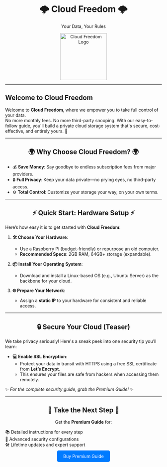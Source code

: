 <div align="center">
  <h1>🌩️ Cloud Freedom 🌩️</h1>
  <p>Your Data, Your Rules</p>
  <img src="cloud-icon-placeholder.png" alt="Cloud Freedom Logo" width="150">
</div>

---

## Welcome to Cloud Freedom

Welcome to **Cloud Freedom**, where we empower you to take full control of your data.  
No more monthly fees. No more third-party snooping. With our easy-to-follow guide, you'll build a private cloud storage system that's secure, cost-effective, and entirely yours. 🌟

---

<div align="center">
  <h2>🌍 Why Choose Cloud Freedom? 🌍</h2>
</div>

- 💰 **Save Money**: Say goodbye to endless subscription fees from major providers.  
- 🔒 **Full Privacy**: Keep your data private—no prying eyes, no third-party access.  
- ⚙️ **Total Control**: Customize your storage your way, on your own terms.  

---

<div align="center">
  <h2>⚡ Quick Start: Hardware Setup ⚡</h2>
</div>

Here’s how easy it is to get started with **Cloud Freedom**:  

1. **🛠 Choose Your Hardware**:  
   - Use a Raspberry Pi (budget-friendly) or repurpose an old computer.  
   - **Recommended Specs**: 2GB RAM, 64GB+ storage (expandable).  

2. **📦 Install Your Operating System**:  
   - Download and install a Linux-based OS (e.g., Ubuntu Server) as the backbone for your cloud.  

3. **🌐 Prepare Your Network**:  
   - Assign a **static IP** to your hardware for consistent and reliable access.  

---

<div align="center">
  <h2>🔒 Secure Your Cloud (Teaser)</h2>
</div>

We take privacy seriously! Here's a sneak peek into one security tip you’ll learn:  

- **💻 Enable SSL Encryption**:  
   - Protect your data in transit with HTTPS using a free SSL certificate from **Let’s Encrypt**.  
   - This ensures your files are safe from hackers when accessing them remotely.  

✨ *For the complete security guide, grab the Premium Guide!* ✨

---

<div align="center">
  <h2>🚀 Take the Next Step 🚀</h2>
  <p>Get the <strong>Premium Guide</strong> for:</p>
  <ul align="left" style="list-style: none; padding-left: 0;">
    <li>📚 Detailed instructions for every step</li>
    <li>🔐 Advanced security configurations</li>
    <li>🛠 Lifetime updates and expert support</li>
  </ul>
  <a href="#buy-premium-guide" style="background-color: #007BFF; color: white; padding: 10px 20px; text-decoration: none; border-radius: 5px;">Buy Premium Guide</a>
</div>
